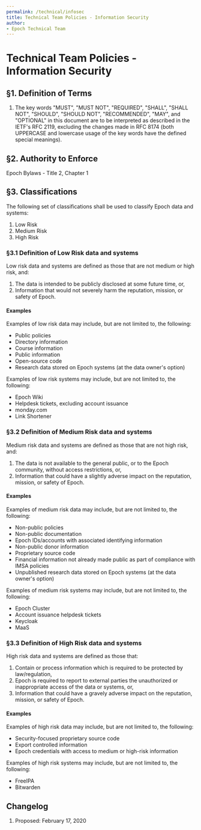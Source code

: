 ```yaml
---
permalink: /technical/infosec
title: Technical Team Policies - Information Security
author:
- Epoch Technical Team
---
```

# Technical Team Policies - Information Security

## §1. Definition of Terms

1.  The key words "MUST", "MUST NOT", "REQUIRED", "SHALL", "SHALL NOT",
    "SHOULD", "SHOULD NOT", "RECOMMENDED", "MAY", and "OPTIONAL" in this
    document are to be interpreted as described in the IETF's RFC 2119,
    excluding the changes made in RFC 8174 (both UPPERCASE and lowercase
    usage of the key words have the defined special meanings).

## §2. Authority to Enforce
Epoch Bylaws - Title 2, Chapter 1

## §3. Classifications
The following set of classifications shall be used to classify Epoch data and systems:

1. Low Risk
2. Medium Risk
3. High Risk

### §3.1 Definition of Low Risk data and systems

Low risk data and systems are defined as those that are not medium or high risk, and:

1. The data is intended to be publicly disclosed at some future time, or, 
2. Information that would not severely harm the reputation, mission, or safety of Epoch.

#### Examples 

Examples of low risk data may include, but are not limited to, the following: 

* Public policies 
* Directory information
* Course information 
* Public information
* Open-source code
* Research data stored on Epoch systems (at the data owner's option)

Examples of low risk systems may include, but are not limited to, the following: 

* Epoch Wiki
* Helpdesk tickets, excluding account issuance
* monday.com
* Link Shortener

### §3.2 Definition of Medium Risk data and systems

Medium risk data and systems are defined as those that are not high risk, and: 

1. The data is not available to the general public, or to the Epoch community, without access restrictions, or, 
2. Information that could have a slightly adverse impact on the reputation, mission, or safety of Epoch.

#### Examples 

Examples of medium risk data may include, but are not limited to, the following: 

* Non-public policies
* Non-public documentation
* Epoch IDs/accounts with associated identifying information 
* Non-public donor information
* Proprietary source code
* Financial information not already made public as part of compliance with IMSA policies
* Unpublished research data stored on Epoch systems (at the data owner's option)

Examples of medium risk systems may include, but are not limited to, the following: 

* Epoch Cluster
* Account issuance helpdesk tickets
* Keycloak 
* MaaS


### §3.3 Definition of High Risk data and systems

High risk data and systems are defined as those that: 

1. Contain or process information which is required to be protected by law/regulation,
2. Epoch is required to report to external parties the unauthorized or inappropriate access of the data or systems, or, 
3. Information that could have a gravely adverse impact on the reputation, mission, or safety of Epoch.

#### Examples 

Examples of high risk data may include, but are not limited to, the following: 

* Security-focused proprietary source code
* Export controlled information 
* Epoch credentials with access to medium or high-risk information

Examples of high risk systems may include, but are not limited to, the following: 

* FreeIPA
* Bitwarden

## Changelog

1.  Proposed: February 17, 2020
